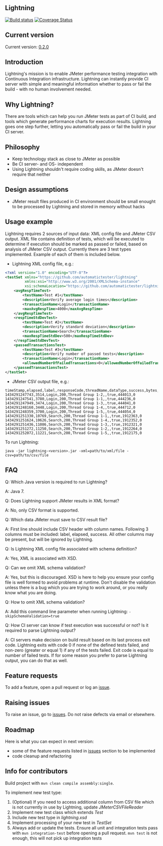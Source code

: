 ## Lightning

[![Build status](https://api.travis-ci.org/automatictester/lightning.svg)](https://travis-ci.org/automatictester/lightning)
[![Coverage Status](https://coveralls.io/repos/automatictester/lightning/badge.svg?branch=master)](https://coveralls.io/r/automatictester/lightning?branch=master)

## Current version

Current version: [0.2.0](https://github.com/automatictester/lightning/releases/download/0.2.0/lightning-0.2.0.jar)

## Introduction

Lightning's mission is to enable JMeter performance testing integration with Continuous Integration infrastructure. Lightning can instantly provide CI server with simple and meaningful information whether to pass or fail the build - with no human involvement needed.

## Why Lightning?

There are tools which can help you run JMeter tests as part of CI build, and tools which generate performance charts for execution results. Lightning goes one step further, letting you automatically pass or fail the build in your CI server.

## Philosophy

- Keep technology stack as close to JMeter as possible
- Be CI server- and OS- independent
- Using Lightning shouldn't require coding skills, as JMeter doesn't require that neither

## Design assumptions

- JMeter result files produced in CI environment should be small enought to be processed by Lightning and stored in memory without hacks

## Usage example

Lightning requires 2 sources of input data: XML config file and JMeter CSV output. XML file contains definition of tests, which will be executed to determine if execution should be marked as passed or failed, based on analysis of JMeter CSV output.
Currently there are 3 test types implemented. Example of each of them is included below.
 
- Lightning XML config file, e.g.:

```xml
<?xml version="1.0" encoding="UTF-8"?>
<testSet xmlns="https://github.com/automatictester/lightning"
         xmlns:xsi="http://www.w3.org/2001/XMLSchema-instance"
         xsi:schemaLocation="https://github.com/automatictester/lightning https://github.com/automatictester/lightning/releases/download/0.2.0/lightning-0.2.0.xsd">
    <avgRespTimeTest>
        <testName>Test #1</testName>
        <description>Verify average login times</description>
        <transactionName>Login</transactionName>
        <maxAvgRespTime>4000</maxAvgRespTime>
    </avgRespTimeTest>
    <respTimeStdDevTest>
        <testName>Test #2</testName>
        <description>Verify standard deviation</description>
        <transactionName>Search</transactionName>
        <maxRespTimeStdDev>500</maxRespTimeStdDev>
    </respTimeStdDevTest>
    <passedTransactionsTest>
        <testName>Test #3</testName>
        <description>Verify number of passed tests</description>
        <transactionName>Login</transactionName>
        <allowedNumberOfFailedTransactions>0</allowedNumberOfFailedTransactions>
    </passedTransactionsTest>
</testSet>
```

- JMeter CSV output file, e.g.:

```
timeStamp,elapsed,label,responseCode,threadName,dataType,success,bytes,Latency
1434291247743,3514,Login,200,Thread Group 1-2,,true,444013,0
1434291247541,3780,Login,200,Thread Group 1-1,,true,444236,0
1434291247949,3474,Login,200,Thread Group 1-3,,true,444041,0
1434291248160,3448,Login,200,Thread Group 1-4,,true,444712,0
1434291248359,3700,Login,200,Thread Group 1-5,,true,444054,0
1434291251330,10769,Search,200,Thread Group 1-1,,true,1912363,0
1434291251624,10626,Search,200,Thread Group 1-4,,true,1912352,0
1434291251436,11086,Search,200,Thread Group 1-3,,true,1912321,0
1434291251272,11250,Search,200,Thread Group 1-2,,true,1912264,0
1434291252072,11221,Search,200,Thread Group 1-5,,true,1912175,0
```

To run Lightning:

`java -jar lightning-<version>.jar -xml=path/to/xml/file -csv=path/to/csv/file`

## FAQ

Q: Which Java version is required to run Lightning?

A: Java 7.

Q: Does Lightning support JMeter results in XML format?

A: No, only CSV format is supported.

Q: Which data JMeter must save to CSV result file?

A: First line should include CSV header with column names. Following 3 columns must be included: label, elapsed, success. All other columns may be present, but will be ignored by Lightning.

Q: Is Lightning XML config file associated with schema definition?

A: Yes, XML is associated with XSD.

Q: Can we omit XML schema validation?

A: Yes, but this is discouraged. XSD is here to help you ensure your config file is well formed to avoid problems at runtime. Don't disable the validation unless there is a bug which you are trying to work around, or you really know what you are doing.

Q: How to omit XML schema validation?

A: Add this command line parameter when running Lightning: `-skipSchemaValidation=true`

Q: How CI server can know if test execution was successful or not? Is it required to parse Lightning output?

A: CI servers make decision on build result based on its last process exit code. Lightning exits with code 0 if none of the defined tests failed, and non-zero (greater or equal 1) if any of the tests failed. Exit code is equal to number of failed tests. If for some reason you prefer to parse Lightning output, you can do that as well.

## Feature requests

To add a feature, open a pull request or log an [issue](https://github.com/automatictester/lightning/issues).

## Raising issues

To raise an issue, go to [issues](https://github.com/automatictester/lightning/issues). Do not raise defects via email or elsewhere.

## Roadmap

Here is what you can expect in next version:
- some of the feature requests listed in [issues](https://github.com/automatictester/lightning/issues) section to be implemented
- code cleanup and refactoring

## Info for contributors

Build project with `mvn clean compile assembly:single`.

To implement new test type:

1. (Optional) If you need to access additional column from CSV file which is not currently in use by Lightning, update *JMeterCSVFileReader*
2. Implement new test class which extends *Test*
3. Include new test type in *lightning.xsd*
4. Implement processing of your new test in *TestSet*
5. Always add or update the tests. Ensure all unit and integration tests pass with `mvn integration-test` before opening a pull request. `mvn test` is not enough, this will not pick up integration tests

